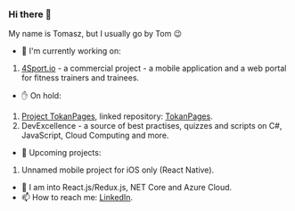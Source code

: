 ### Hi there 👋

My name is Tomasz, but I usually go by Tom 😉

- 🔭  I'm currently working on:
1. [4Sport.io](https://4sport.io) - a commercial project - a mobile application and a web portal for fitness trainers and trainees.

- ✋ On hold:
1. [Project TokanPages](https://github.com/users/TomaszKandula/projects/7), linked repository: [TokanPages](https://github.com/TomaszKandula/TokanPages).
1. DevExcellence - a source of best practises, quizzes and scripts on C#, JavaScript, Cloud Computing and more.

- 🧭  Upcoming projects:
1. Unnamed mobile project for iOS only (React Native).

- 🌱  I am into React.js/Redux.js, NET Core and Azure Cloud.
- 📫  How to reach me: [LinkedIn](https://www.linkedin.com/in/tomaszkandula/).
